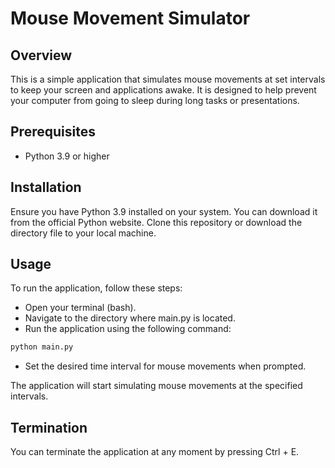 # Mouse Movement Simulator

## Overview
This is a simple application that simulates mouse movements at set intervals to keep your screen and applications awake. It is designed to help prevent your computer from going to sleep during long tasks or presentations.

## Prerequisites
- Python 3.9 or higher

## Installation
Ensure you have Python 3.9 installed on your system. You can download it from the official Python website.
Clone this repository or download the directory file to your local machine.

## Usage

To run the application, follow these steps:
- Open your terminal (bash).
- Navigate to the directory where main.py is located.
- Run the application using the following command:
```bash
python main.py
```
- Set the desired time interval for mouse movements when prompted.

The application will start simulating mouse movements at the specified intervals.

## Termination
You can terminate the application at any moment by pressing Ctrl + E.
